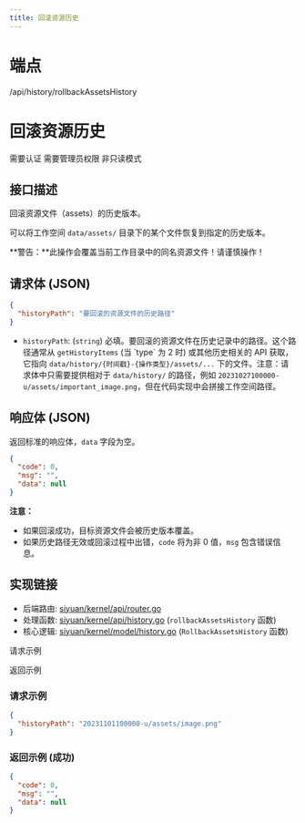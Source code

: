 ```yaml
---
title: 回滚资源历史
---
```

# 端点

/api/history/rollbackAssetsHistory

# 回滚资源历史

需要认证 需要管理员权限 非只读模式

## 接口描述

回滚资源文件（assets）的历史版本。

可以将工作空间 `data/assets/` 目录下的某个文件恢复到指定的历史版本。

**警告：**此操作会覆盖当前工作目录中的同名资源文件！请谨慎操作！

## 请求体 (JSON)

```json
{
  "historyPath": "要回滚的资源文件的历史路径"
}
```

-   `historyPath`: (`string`) 必填。要回滚的资源文件在历史记录中的路径。这个路径通常从 `getHistoryItems` (当 \`type\` 为 2 时) 或其他历史相关的 API 获取，它指向 `data/history/{时间戳}-{操作类型}/assets/...` 下的文件。注意：请求体中只需要提供相对于 `data/history/` 的路径，例如 `20231027100000-u/assets/important_image.png`，但在代码实现中会拼接工作空间路径。

## 响应体 (JSON)

返回标准的响应体，`data` 字段为空。

```json
{
  "code": 0,
  "msg": "",
  "data": null
}
```

**注意：**

-   如果回滚成功，目标资源文件会被历史版本覆盖。
-   如果历史路径无效或回滚过程中出错，`code` 将为非 0 值，`msg` 包含错误信息。

## 实现链接

-   后端路由: [siyuan/kernel/api/router.go](https://github.com/siyuan-note/siyuan/blob/master/kernel/api/router.go)
-   处理函数: [siyuan/kernel/api/history.go](https://github.com/siyuan-note/siyuan/blob/master/kernel/api/history.go) (`rollbackAssetsHistory` 函数)
-   核心逻辑: [siyuan/kernel/model/history.go](https://github.com/siyuan-note/siyuan/blob/master/kernel/model/history.go) (`RollbackAssetsHistory` 函数)

请求示例

返回示例

### 请求示例

```json
{
  "historyPath": "20231101100000-u/assets/image.png"
}
```

### 返回示例 (成功)

```json
{
  "code": 0,
  "msg": "",
  "data": null
}
```

